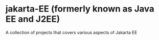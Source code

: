 # jakarta-EE (formerly known as Java EE and J2EE)
A collection of projects that covers various aspects of Jakarta EE
